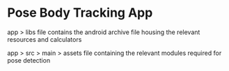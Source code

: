 # Pose Body Tracking App


app > libs file contains the android archive file housing the relevant resources and calculators

app > src > main > assets file containing the relevant modules required for pose detection